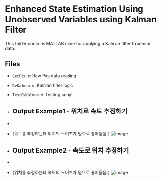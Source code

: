 # Enhanced State Estimation Using Unobserved Variables using Kalman Filter

This folder contains MATLAB code for applying a Kalman filter to sensor data.



## Files
- `GetPos.m`: Raw Pos data reading
- `DvKalman.m`: Kalman filter logic
- `TestDvKalman.m`: Testing script




- ## Output Example1 - 위치로 속도 추정하기
-
- (속도를 추정하는데 위치의 노이즈가 덤으로 줄어들음.)
![image](https://github.com/user-attachments/assets/72ce11ed-ec74-460a-955f-5e4bf3be7d70)



- ## Output Example2 - 속도로 위치 추정하기
-
- (위치를 추정하는데 속도의 노이즈가 덤으로 줄어들음.)
![image](https://github.com/user-attachments/assets/932a0b61-ad0d-4d7f-b3a1-26b687af1485)


